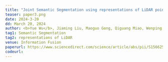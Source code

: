 ```yaml
---
title: "Joint Semantic Segmentation using representations of LiDAR point clouds and camera images" 
teaser: paper3.png
date: 2024-3-20
dd: March 20, 2024
author: <b>Yue Wu</b>, Jiaming Liu, Maoguo Gong, Qiguang Miao, Wenping Ma, Cai Xu
tag1: Semantic Segmentation
tag2: representations of LiDAR 
venue: Information Fusion
paperurl: https://www.sciencedirect.com/science/article/abs/pii/S1566253524001489
codeurl: 
---
```


